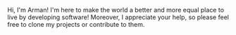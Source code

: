Hi, I'm Arman! I'm here to make the world a better and more equal place to live by developing software! Moreover, I appreciate your help, so please feel free to clone my projects or contribute to them.
